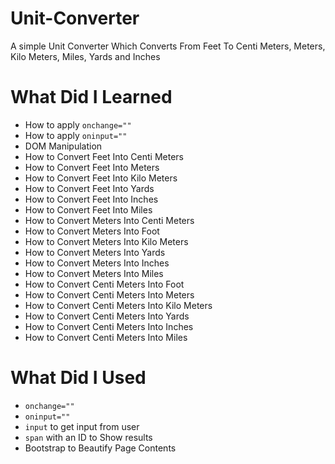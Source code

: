 # Unit-Converter
A simple Unit Converter Which Converts From Feet To Centi Meters, Meters, Kilo Meters, Miles, Yards and Inches
# What Did I Learned
<ul>
  <li>How to apply <code>onchange=""</code></li>
  <li>How to apply <code>oninput=""</code></li>
  <li>DOM Manipulation</li>
  <li>How to Convert Feet Into Centi Meters</li>
  <li>How to Convert Feet Into Meters</li>
  <li>How to Convert Feet Into Kilo Meters</li>
  <li>How to Convert Feet Into Yards</li>
  <li>How to Convert Feet Into Inches</li>
  <li>How to Convert Feet Into Miles</li>
  <li>How to Convert Meters Into Centi Meters</li>
  <li>How to Convert Meters Into Foot</li>
  <li>How to Convert Meters Into Kilo Meters</li>
  <li>How to Convert Meters Into Yards</li>
  <li>How to Convert Meters Into Inches</li>
  <li>How to Convert Meters Into Miles</li>
  <li>How to Convert Centi Meters Into Foot</li>
  <li>How to Convert Centi Meters Into Meters</li>
  <li>How to Convert Centi Meters Into Kilo Meters</li>
  <li>How to Convert Centi Meters Into Yards</li>
  <li>How to Convert Centi Meters Into Inches</li>
  <li>How to Convert Centi Meters Into Miles</li>
 </ul>
 
# What Did I Used
<ul>
  <li><code>onchange=""</code></li>
  <li><code>oninput=""</code></li>
  <li><code>input</code> to get input from user</li>
  <li><code>span</code> with an ID to Show results</li>
  <li>Bootstrap to Beautify Page Contents</li>
</ul>
